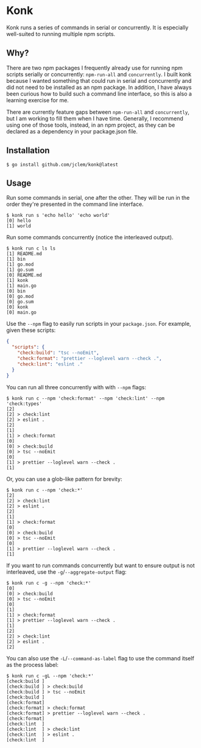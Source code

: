 # Konk

Konk runs a series of commands in serial or concurrently. It is especially
well-suited to running multiple npm scripts.

## Why?

There are two npm packages I frequently already use for running npm scripts
serially or concurrently: `npm-run-all` and `concurrently`. I built konk because
I wanted something that could run in serial and concurrently and did not need to
be installed as an npm package. In addition, I have always been curious how to
build such a command line interface, so this is also a learning exercise for me.

There are currently feature gaps between `npm-run-all` and `concurrently`, but I
am working to fill them when I have time. Generally, I recommend using one of
those tools, instead, in an npm project, as they can be declared as a dependency
in your package.json file.

## Installation

```shell
$ go install github.com/jclem/konk@latest
```

## Usage

Run some commands in serial, one after the other. They will be run in the order
they're presented in the command line interface.

```shell
$ konk run s 'echo hello' 'echo world'
[0] hello
[1] world
```

Run some commands concurrently (notice the interleaved output).

```shell
$ konk run c ls ls
[1] README.md
[1] bin
[1] go.mod
[1] go.sum
[0] README.md
[1] konk
[1] main.go
[0] bin
[0] go.mod
[0] go.sum
[0] konk
[0] main.go
```

Use the `--npm` flag to easily run scripts in your `package.json`. For example,
given these scripts:

```json
{
  "scripts": {
    "check:build": "tsc --noEmit",
    "check:format": "prettier --loglevel warn --check .",
    "check:lint": "eslint ."
  }
}
```

You can run all three concurrently with with `--npm` flags:

```shell
$ konk run c --npm 'check:format' --npm 'check:lint' --npm 'check:types'
[2]
[2] > check:lint
[2] > eslint .
[2]
[1]
[1] > check:format
[0]
[0] > check:build
[0] > tsc --noEmit
[0]
[1] > prettier --loglevel warn --check .
[1]
```

Or, you can use a glob-like pattern for brevity:

```shell
$ konk run c --npm 'check:*'
[2]
[2] > check:lint
[2] > eslint .
[2]
[1]
[1] > check:format
[0]
[0] > check:build
[0] > tsc --noEmit
[0]
[1] > prettier --loglevel warn --check .
[1]
```

If you want to run commands concurrently but want to ensure output is not
interleaved, use the `-g`/`--aggregate-output` flag:

```shell
$ konk run c -g --npm 'check:*'
[0]
[0] > check:build
[0] > tsc --noEmit
[0]
[1]
[1] > check:format
[1] > prettier --loglevel warn --check .
[1]
[2]
[2] > check:lint
[2] > eslint .
[2]
```

You can also use the `-L`/`--command-as-label` flag to use the command itself as
the process label:

```shell
$ konk run c -gL --npm 'check:*'
[check:build ]
[check:build ] > check:build
[check:build ] > tsc --noEmit
[check:build ]
[check:format]
[check:format] > check:format
[check:format] > prettier --loglevel warn --check .
[check:format]
[check:lint  ]
[check:lint  ] > check:lint
[check:lint  ] > eslint .
[check:lint  ]
```